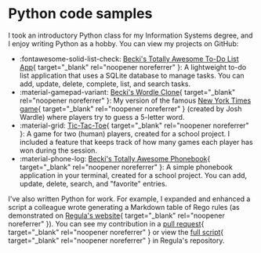 # Python code samples

I took an introductory Python class for my Information Systems degree, and I enjoy writing Python as a hobby. You can view my projects on GitHub:

- :fontawesome-solid-list-check: [Becki's Totally Awesome To-Do List App](https://github.com/beckilee/python-projects/tree/main/todo-app){ target="_blank" rel="noopener noreferrer" }: A lightweight to-do list application that uses a SQLite database to manage tasks. You can add, update, delete, complete, list, and search tasks.
- :material-gamepad-variant: [Becki's Wordle Clone](https://github.com/beckilee/python-projects/tree/main/wordle){ target="_blank" rel="noopener noreferrer" }: My version of the famous [New York Times game](https://www.nytimes.com/games/wordle/index.html){ target="_blank" rel="noopener noreferrer" } (created by Josh Wardle) where players try to guess a 5-letter word.
- :material-grid: [Tic-Tac-Toe](https://github.com/beckilee/python-projects/tree/main/tic-tac-toe){ target="_blank" rel="noopener noreferrer" }: A game for two (human) players, created for a school project. I included a feature that keeps track of how many games each player has won during the session.
- :material-phone-log: [Becki's Totally Awesome Phonebook](https://github.com/beckilee/python-projects/tree/main/phonebook){ target="_blank" rel="noopener noreferrer" }: A simple phonebook application in your terminal, created for a school project. You can add, update, delete, search, and "favorite" entries.

I've also written Python for work. For example, I expanded and enhanced a script a colleague wrote generating a Markdown table of Rego rules (as demonstrated on [Regula's website](https://regula.dev/rules.html){ target="_blank" rel="noopener noreferrer" }). You can see my contribution in a [pull request](https://github.com/fugue/regula/pull/283){ target="_blank" rel="noopener noreferrer" } or view the [full script](https://github.com/fugue/regula/blob/master/docs/scripts/rules_tables.py){ target="_blank" rel="noopener noreferrer" } in Regula's repository.